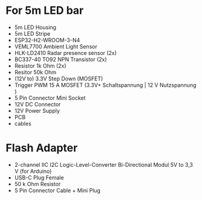 # For 5m LED bar
- 5m LED Housing 
- 5m LED Stripe
- ESP32-H2-WROOM-3-N4
- VEML7700 Ambient Light Sensor
- HLK-LD2410 Radar presence sensor (2x)
- BC337-40 TO92 NPN Transistor (2x)
- Resistor 1k Ohm (2x)
- Resitor 50k Ohm
- (12V to) 3.3V Step Down (MOSFET) 
- Trigger PWM 15 A MOSFET (3.3V+ Schaltspannung | 12 V Nutzspannung )
- 5 Pin Connector Mini Socket
- 12V DC Connector
- 12V Power Supply
- PCB
- cables

# Flash Adapter
- 2-channel IIC I2C Logic-Level-Converter Bi-Directional Modul 5V to 3,3 V (for Arduino)
- USB-C Plug Female 
- 50 k Ohm Resistor
- 5 Pin Connector Cable + Mini Plug
